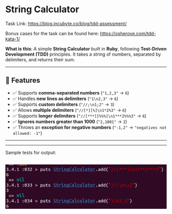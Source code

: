 # String Calculator

Task Link: https://blog.incubyte.co/blog/tdd-assessment/

Bonus cases for the task can be found here: https://osherove.com/tdd-kata-1/

**What is this**: A simple **String Calculator** built in **Ruby**, following **Test-Driven Development (TDD)** principles.
It takes a string of numbers, separated by delimiters, and returns their sum.

---

## 🚀 Features

- ✅ Supports **comma-separated numbers** (`"1,2,3"` → `6`)
- ✅ Handles **new lines as delimiters** (`"1\n2,3"` → `6`)
- ✅ Supports **custom delimiters** (`"//;\n1;2"` → `3`)
- ✅ Allows **multiple delimiters** (`"//[*][%]\n1*2%3"` → `6`)
- ✅ Supports **longer delimiters** (`"//[***][%%%]\n1***2%%%3"` → `6`)
- ✅ **Ignores numbers greater than 1000** (`"2,1001"` → `2`)
- ✅ Throws an **exception for negative numbers** (`"-1,2"` → `"negatives not allowed: -1"`)

---

---
Sample tests for output:

![img.png](img.png)
---
